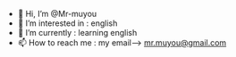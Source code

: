 - 👋 Hi, I’m @Mr-muyou
- 👀 I’m interested in  : english
- 🌱 I’m currently  : learning english
- 📫 How to reach me : my email--> mr.muyou@gmail.com

<!---
Mr-muyou/Mr-muyou is a ✨ special ✨ repository because its `README.md` (this file) appears on your GitHub profile.
You can click the Preview link to take a look at your changes.
--->
